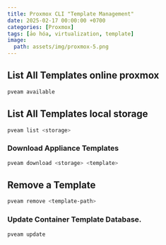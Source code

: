 ```yaml
---
title: Proxmox CLI "Template Management"
date: 2025-02-17 00:00:00 +0700
categories: [Proxmox]
tags: [ảo hóa, virtualization, template]    
image:
  path: assets/img/proxmox-5.png
---
```


## List All Templates online proxmox
```sh
pveam available
```
## List All Templates local storage
```sh
pveam list <storage>
```

### Download Appliance Templates
```sh
pveam download <storage> <template>
```

## Remove a Template
```sh
pveam remove <template-path>
```

### Update Container Template Database.
```sh
pveam update
```
